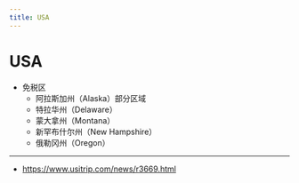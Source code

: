```yaml
---
title: USA
---
```


# USA

- 免税区
  - 阿拉斯加州（Alaska）部分区域
  - 特拉华州（Delaware）
  - 蒙大拿州（Montana）
  - 新罕布什尔州（New Hampshire）
  - 俄勒冈州（Oregon）

---

- https://www.usitrip.com/news/r3669.html
